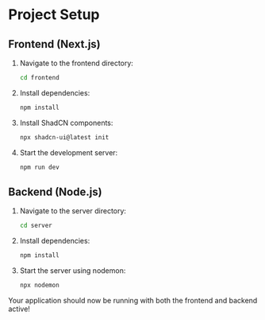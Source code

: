 # Project Setup

## Frontend (Next.js)

1. Navigate to the frontend directory:
   ```sh
   cd frontend
   ```
2. Install dependencies:
   ```sh
   npm install
   ```
3. Install ShadCN components:
   ```sh
   npx shadcn-ui@latest init
   ```
4. Start the development server:
   ```sh
   npm run dev
   ```

## Backend (Node.js)

1. Navigate to the server directory:
   ```sh
   cd server
   ```
2. Install dependencies:
   ```sh
   npm install
   ```
3. Start the server using nodemon:
   ```sh
   npx nodemon
   ```

Your application should now be running with both the frontend and backend active!

